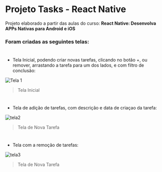 # Projeto Tasks - React Native

Projeto elaborado a partir das aulas do curso: **React Native: Desenvolva APPs Nativas para Android e iOS**

### Foram criadas as seguintes telas: 

#

* Tela Inicial, podendo criar novas tarefas, clicando no botão +, ou remover, arrastando a tarefa para um dos lados, e com filtro de conclusão:

![Tela 1](https://user-images.githubusercontent.com/37232748/81766252-27b9df80-94ac-11ea-8a75-f594f5dc7e01.png)

>Tela Inicial

#

* Tela de adição de tarefas, com descrição e data de criaçao da tarefa: 

![tela2](https://user-images.githubusercontent.com/37232748/81771543-a79a7680-94b9-11ea-9a99-3d7557850e81.png)

>Tela de Nova Tarefa

#

* Tela com a remoção de tarefas: 

![tela3](https://user-images.githubusercontent.com/37232748/81771726-25f71880-94ba-11ea-9599-eb29cb862b4a.png)

>Tela de Nova Tarefa
